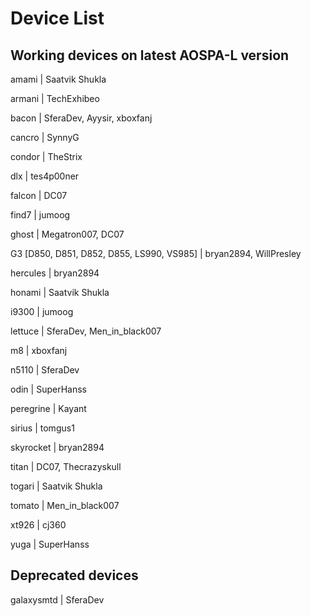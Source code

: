 # Device List #

## Working devices on latest AOSPA-L version ##

amami | Saatvik Shukla

armani | TechExhibeo

bacon | SferaDev, Ayysir, xboxfanj

cancro | SynnyG

condor | TheStrix

dlx | tes4p00ner

falcon | DC07

find7 | jumoog

ghost | Megatron007, DC07

G3 [D850, D851, D852, D855, LS990, VS985] | bryan2894, WillPresley

hercules | bryan2894

honami | Saatvik Shukla

i9300 | jumoog

lettuce | SferaDev, Men_in_black007

m8 | xboxfanj

n5110 | SferaDev

odin | SuperHanss

peregrine | Kayant

sirius | tomgus1

skyrocket | bryan2894

titan | DC07, Thecrazyskull

togari | Saatvik Shukla

tomato | Men_in_black007

xt926 | cj360

yuga | SuperHanss

## Deprecated devices ##

galaxysmtd | SferaDev
